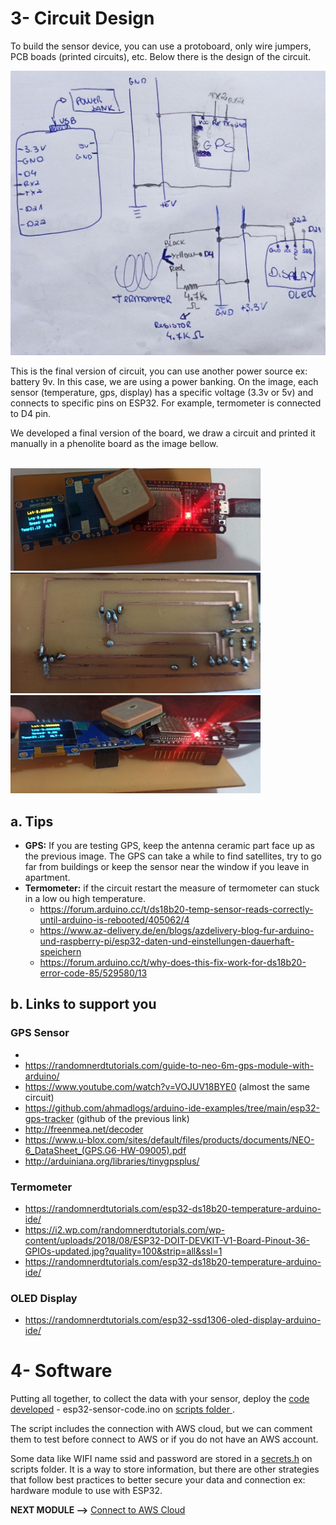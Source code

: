 
# 3- Circuit Design
To build the sensor device, you can use a protoboard, only wire jumpers, PCB boads (printed circuits), etc. Below there is the design of the circuit.

<!-- <img src="./images-iot/design-circuit.png" alt="drawing" width="400"/> -->
<img src="./images-iot/circuit-design2.jpeg" alt="drawing" width="600"/>

This is the final version of circuit, you can use another power source ex: battery 9v. In this case, we are using a power banking.
On the image, each sensor (temperature, gps, display) has a specific voltage (3.3v or 5v) and connects to specific pins on ESP32. For example, termometer is connected to D4 pin.

We developed a final version of the board, we draw a circuit and printed it manually in a phenolite board as the image bellow.

<br>
<img src="./images-iot/board.jpeg" alt="drawing" width="400"/>
<br>
<img src="./images-iot/board1.jpg" alt="drawing" width="400"/>
<br>
<img src="./images-iot/board2.jpeg" alt="drawing" width="400"/>

## a. Tips
- **GPS:** If you are testing GPS, keep the antenna ceramic part face up as the previous image. The GPS can take a while to find satellites, try to go far from buildings or keep the sensor near the window if you leave in apartment.
- **Termometer:** if the circuit restart the measure of termometer can stuck in a low ou high temperature.
    - https://forum.arduino.cc/t/ds18b20-temp-sensor-reads-correctly-until-arduino-is-rebooted/405062/4
    - https://www.az-delivery.de/en/blogs/azdelivery-blog-fur-arduino-und-raspberry-pi/esp32-daten-und-einstellungen-dauerhaft-speichern
    - https://forum.arduino.cc/t/why-does-this-fix-work-for-ds18b20-error-code-85/529580/13

## b. Links to support you

### GPS Sensor
- 
- https://randomnerdtutorials.com/guide-to-neo-6m-gps-module-with-arduino/
- https://www.youtube.com/watch?v=VOJUV18BYE0 (almost the same circuit)
- https://github.com/ahmadlogs/arduino-ide-examples/tree/main/esp32-gps-tracker (github of the previous link)
- http://freenmea.net/decoder
- https://www.u-blox.com/sites/default/files/products/documents/NEO-6_DataSheet_(GPS.G6-HW-09005).pdf
- http://arduiniana.org/libraries/tinygpsplus/ 


### Termometer
- https://randomnerdtutorials.com/esp32-ds18b20-temperature-arduino-ide/
- https://i2.wp.com/randomnerdtutorials.com/wp-content/uploads/2018/08/ESP32-DOIT-DEVKIT-V1-Board-Pinout-36-GPIOs-updated.jpg?quality=100&strip=all&ssl=1
- https://randomnerdtutorials.com/esp32-ds18b20-temperature-arduino-ide/

### OLED Display
- https://randomnerdtutorials.com/esp32-ssd1306-oled-display-arduino-ide/

# 4- Software
Putting all together, to collect the data with your sensor, deploy the [code developed](https://github.com/caroljunq/builders-fair-2021-e-l-s-a/blob/main/scripts/esp32-sensor-code.ino) - esp32-sensor-code.ino on [scripts folder ](https://github.com/caroljunq/builders-fair-2021-e-l-s-a/blob/main/scripts/esp32-sensor-code.ino).

The script includes the connection with AWS cloud, but we can comment them to test before connect to AWS or if you do not have an AWS account.

Some data like WIFI name ssid and password are stored in a [secrets.h](https://github.com/caroljunq/builders-fair-2021-e-l-s-a/blob/main/scripts/secrets.h) on scripts folder. It is a way to store information, but there are other strategies that follow best practices to better secure your data and connection ex: hardware module to use with ESP32.

**NEXT MODULE -->** [Connect to AWS Cloud](https://github.com/caroljunq/builders-fair-2021-e-l-s-a/blob/main/iot/3-connecting-with-aws.md)